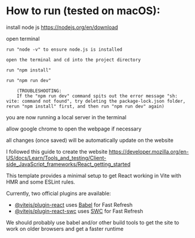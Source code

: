# How to run (tested on macOS):
install node js
    https://nodejs.org/en/download

open terminal

    run "node -v" to ensure node.js is installed
    
    open the terminal and cd into the project directory
    
    run "npm install" 
    
    run "npm run dev"
    
        (TROUBLESHOOTING:
        If the "npm run dev" command spits out the error message "sh: vite: command not found", try deleting the package-lock.json folder, rerun "npm install" first, and then run "npm run dev" again)
    
you are now running a local server in the terminal

allow google chrome to open the webpage if necessary

all changes (once saved) will be automatically update on the website
    
        
    



I followed this guide to create the website
https://developer.mozilla.org/en-US/docs/Learn/Tools_and_testing/Client-side_JavaScript_frameworks/React_getting_started

This template provides a minimal setup to get React working in Vite with HMR and some ESLint rules.

Currently, two official plugins are available:
- [@vitejs/plugin-react](https://github.com/vitejs/vite-plugin-react/blob/main/packages/plugin-react/README.md) uses [Babel](https://babeljs.io/) for Fast Refresh
- [@vitejs/plugin-react-swc](https://github.com/vitejs/vite-plugin-react-swc) uses [SWC](https://swc.rs/) for Fast Refresh

We should probably use babel and/or other build tools to get the site to work on older browsers and get a faster runtime 
